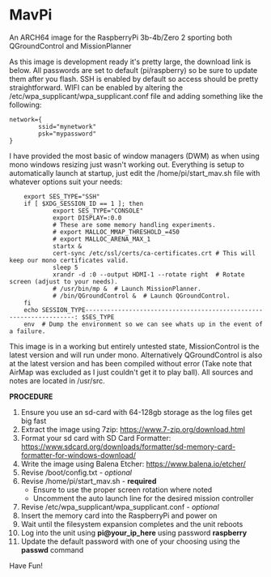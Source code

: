 # MavPi
An ARCH64 image for the RaspberryPi 3b-4b/Zero 2 sporting both QGroundControl and MissionPlanner

As this image is development ready it's pretty large, the download link is below.
All passwords are set to default (pi/raspberry) so be sure to update them after you flash.
SSH is enabled by default so access should be pretty straightforward.
WIFI can be enabled by altering the /etc/wpa_supplicant/wpa_supplicant.conf file and adding something like the following:
~~~~
network={
        ssid="mynetwork"
        psk="mypassword"
}
~~~~
I have provided the most basic of window managers (DWM) as when using mono windows resizing just wasn't working out.
Everything is setup to automatically launch at startup, just edit the /home/pi/start_mav.sh file with whatever options suit your needs:

        export SES_TYPE="SSH"
        if [ $XDG_SESSION_ID == 1 ]; then
                export SES_TYPE="CONSOLE"
                export DISPLAY=:0.0
                # These are some memory handling experiments.
                # export MALLOC_MMAP_THRESHOLD_=450
                # export MALLOC_ARENA_MAX_1
                startx &
                cert-sync /etc/ssl/certs/ca-certificates.crt # This will keep our mono certificates valid.
                sleep 5
                xrandr -d :0 --output HDMI-1 --rotate right  # Rotate screen (adjust to your needs).
                # /usr/bin/mp &  # Launch MissionPlanner.
                # /bin/QGroundControl &  # Launch QGroundControl.
        fi
        echo SESSION_TYPE-------------------------------------------------------------------: $SES_TYPE
        env  # Dump the environment so we can see whats up in the event of a failure.

This image is in a working but entirely untested state, MissionControl is the latest version and will run under mono. Alternatively QGroundControl is also at the latest version and has been compiled without error (Take note that AirMap was excluded as I just couldn't get it to play ball).
All sources and notes are located in /usr/src.

<download link here>

**PROCEDURE**
1. Ensure you use an sd-card with 64-128gb storage as the log files get big fast
2. Extract the image using 7zip: https://www.7-zip.org/download.html
3. Format your sd card with SD Card Formatter: https://www.sdcard.org/downloads/formatter/sd-memory-card-formatter-for-windows-download/
4. Write the image using Balena Etcher: https://www.balena.io/etcher/
5. Revise /boot/config.txt - *optional*
6. Revise /home/pi/start_mav.sh - **required**
    * Ensure to use the proper screen rotation where noted
    * Uncomment the auto launch line for the desired mission controller 
7. Revise /etc/wpa_supplicant/wpa_supplicant.conf - *optional*
8. Insert the memory card into the RaspberryPi and power on
9. Wait until the filesystem expansion completes and the unit reboots
10. Log into the unit using **pi@your_ip_here** using password **raspberry**
11. Update the default password with one of your choosing using the **passwd** command

Have Fun!
